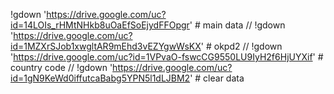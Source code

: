 !gdown 'https://drive.google.com/uc?id=14LOIs_rHMtNHkb8uOaEfSoEjydFFOpgr' # main data //
!gdown 'https://drive.google.com/uc?id=1MZXrSJob1xwgltAR9mEhd3vEZYgwWsKX' # okpd2 //
!gdown 'https://drive.google.com/uc?id=1VPvaO-fswcCG9550LU9IyH2f6HjUYXif' # country code //
!gdown 'https://drive.google.com/uc?id=1gN9KeWd0iffutcaBabg5YPN5l1dLJBM2' # clear data 

